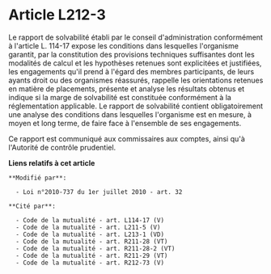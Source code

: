 # Article L212-3

Le rapport de solvabilité établi par le conseil d'administration conformément à l'article L. 114-17 expose les conditions
dans lesquelles l'organisme garantit, par la constitution des provisions techniques suffisantes dont les modalités de calcul
et les hypothèses retenues sont explicitées et justifiées, les engagements qu'il prend à l'égard des membres participants, de
leurs ayants droit ou des organismes réassurés, rappelle les orientations retenues en matière de placements, présente et
analyse les résultats obtenus et indique si la marge de solvabilité est constituée conformément à la réglementation
applicable. Le rapport de solvabilité contient obligatoirement une analyse des conditions dans lesquelles l'organisme est en
mesure, à moyen et long terme, de faire face à l'ensemble de ses engagements. 

Ce rapport est communiqué aux commissaires aux comptes, ainsi qu'à l'Autorité de contrôle prudentiel.

**Liens relatifs à cet article**

	**Modifié par**:

	  - Loi n°2010-737 du 1er juillet 2010 - art. 32

	**Cité par**:

	  - Code de la mutualité - art. L114-17 (V)
	  - Code de la mutualité - art. L211-5 (V)
	  - Code de la mutualité - art. L213-1 (VD)
	  - Code de la mutualité - art. R211-28 (VT)
	  - Code de la mutualité - art. R211-28-2 (VT)
	  - Code de la mutualité - art. R211-29 (VT)
	  - Code de la mutualité - art. R212-73 (V)
